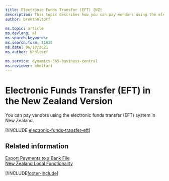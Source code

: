 ```yaml
---
title: Electronic Funds Transfer (EFT) [NZ]
description: This topic describes how you can pay vendors using the electronic funds transfer (EFT) system in New Zealand.
author: brentholtorf
    
ms.topic: article
ms.devlang: al
ms.search.keywords:
ms.search.form: 11615
ms.date: 06/18/2021
ms.author: bholtorf

ms.service: dynamics-365-business-central
ms.reviewer: bholtorf
---
```

# Electronic Funds Transfer (EFT) in the New Zealand Version

You can pay vendors using the electronic funds transfer (EFT) system in New Zealand.  

[!INCLUDE [electronic-funds-transfer-eft](../includes/AUNZ/electronic-funds-transfer-eft.md)]

## Related information

[Export Payments to a Bank File](../../finance-make-payments-with-bank-data-conversion-service-or-sepa-credit-transfer.md#exporting-payments-to-a-bank-file)  
[New Zealand Local Functionality](new-zealand-local-functionality.md)


[!INCLUDE[footer-include](../../includes/footer-banner.md)]
